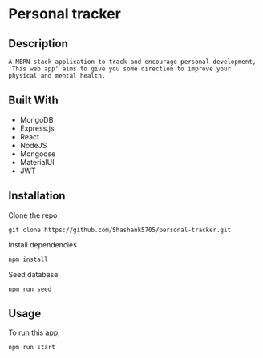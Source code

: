 # Personal tracker
## Description

```
A MERN stack application to track and encourage personal development,
'This web app' aims to give you some direction to improve your physical and mental health.
```

## Built With

- MongoDB
- Express.js
- React
- NodeJS
- Mongoose
- MaterialUI
- JWT

## Installation

Clone the repo

    git clone https://github.com/Shashank5705/personal-tracker.git

Install dependencies

    npm install

Seed database

    npm run seed

## Usage

To run this app,

    npm run start
